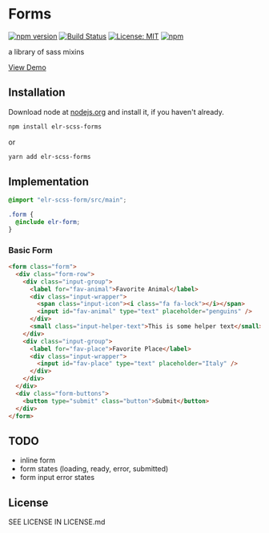 # Forms

[![npm version](http://img.shields.io/npm/v/elr-scss-forms.svg)](https://www.npmjs.org/package/elr-scss-forms)
[![Build Status](https://github.com/elr-scss-forms/workflows/CI/badge.svg)](https://github.com/elr-scss-forms/actions?workflow=CI)
[![License: MIT](https://img.shields.io/badge/License-MIT-yellow.svg)](https://opensource.org/licenses/MIT)
[![npm](https://img.shields.io/npm/dm/elr-scss-forms.svg?style=flat)](https://npmjs.com/package/elr-scss-forms)

a library of sass mixins

[View Demo](https://elr-scss-forms.netlify.app/)

## Installation

Download node at [nodejs.org](http://nodejs.org) and install it, if you haven't already.

```sh
npm install elr-scss-forms
```

or

```sh
yarn add elr-scss-forms
```

## Implementation

```scss
@import "elr-scss-form/src/main";

.form {
  @include elr-form;
}
```

### Basic Form

```html
<form class="form">
  <div class="form-row">
    <div class="input-group">
      <label for="fav-animal">Favorite Animal</label>
      <div class="input-wrapper">
        <span class="input-icon"><i class="fa fa-lock"></i></span>
        <input id="fav-animal" type="text" placeholder="penguins" />
      </div>
      <small class="input-helper-text">This is some helper text</small>
    </div>
    <div class="input-group">
      <label for="fav-place">Favorite Place</label>
      <div class="input-wrapper">
        <input id="fav-place" type="text" placeholder="Italy" />
      </div>
    </div>
  </div>
  <div class="form-buttons">
    <button type="submit" class="button">Submit</button>
  </div>
</form>
```

## TODO

- inline form
- form states (loading, ready, error, submitted)
- form input error states

## License

SEE LICENSE IN LICENSE.md
